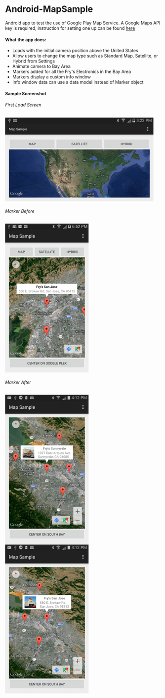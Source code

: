 # Android-MapSample
Android app to test the use of Google Play Map Service.  A Google Maps API key is required, instruction for setting one up can be found [here](https://developers.google.com/maps/documentation/android/start)

#### What the app does:
- Loads with the initial camera position above the United States
- Allow users to change the map type such as Standard Map, Satellite, or Hybrid from Settings
- Animate camera to Bay Area
- Markers added for all the Fry's Electronics in the Bay Area
- Markers display a custom info window
- Info window data can use a data model instead of Marker object

#### Sample Screenshot
###### First Load Screen<br>
<img src="https://github.com/anhvannguyen/Android-MapSample/blob/master/images/Map_01.png" width="480" height="270" /><br>

###### Marker Before<br>
<img src="https://github.com/anhvannguyen/Android-MapSample/blob/master/images/Map_03.png" width="270" height="480" />

###### Marker After<br>
<img src="https://github.com/anhvannguyen/Android-MapSample/blob/master/images/Map_09.png" width="270" height="480" />
<img src="https://github.com/anhvannguyen/Android-MapSample/blob/master/images/Map_10.png" width="270" height="480" />
